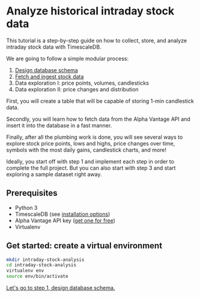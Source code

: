 # Analyze historical intraday stock data

This tutorial is a step-by-step guide on how to collect, store, and analyze intraday stock data 
with TimescaleDB.

We are going to follow a simple modular process:

1. [Design database schema][design-schema]
2. [Fetch and ingest stock data][fetch-ingest]
3. Data exploration I: price points, volumes, candlesticks
4. Data exploration II: price changes and distribution

First, you will create a table that will be capable of storing 1-min candlestick data. 

Secondly, you will learn how to fetch data from the Alpha Vantage API and insert it into the database in a fast manner. 

Finally, after all the plumbing work is done, you will see several ways to explore stock price points, lows and highs, price changes over time, symbols with the most daily gains, candlestick charts, and more!

<highlight type="tip">
Ideally, you start off with step 1 and implement each step in order to complete the full project. But you can
also start with step 3 and start exploring a sample dataset right away.
</highlight>

## Prerequisites

* Python 3
* TimescaleDB (see [installation options][install-timescale]) 
* Alpha Vantage API key ([get one for free][alpha-vantage-apikey])
* Virtualenv

## Get started: create a virtual environment

```bash
mkdir intraday-stock-analysis
cd intraday-stock-analysis
virtualenv env
source env/bin/activate
```

[Let's go to step 1, design database schema.][design-schema]


[install-timescale]: /how-to-guides/install-timescaledb/
[alpha-vantage-apikey]: https://www.alphavantage.co/support/#api-key
[design-schema]: /tutorials/analyze-intraday-stocks/design-schema
[fetch-ingest]: /tutorials/analyze-intraday-stocks/fetch-and-ingest